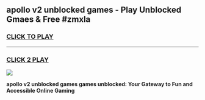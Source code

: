 
## apollo v2 unblocked games - Play Unblocked Gmaes & Free #zmxla
<h3>
<a href="https://premium.freeplayer.one?title=apollo_v2_unblocked_games&ref=03M">CLICK TO PLAY</a></h3>
<hr>

<h3>
<a href="https://premium.freeplayer.one?title=apollo_v2_unblocked_games&ref=03M">CLICK 2 PLAY</a>
  
</h3>

<a href="https://premium.freeplayer.one?title=apollo_v2_unblocked_games&ref=03M"><img src="https://clearcache.store/games.png"></a>


**apollo v2 unblocked games games unblocked: Your Gateway to Fun and Accessible Online Gaming**
